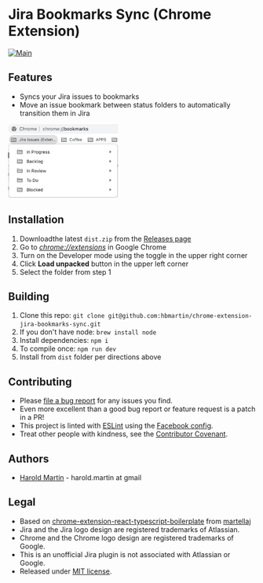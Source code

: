 # Jira Bookmarks Sync (Chrome Extension)

[![Main](https://github.com/hbmartin/chrome-extension-jira-bookmarks-sync/actions/workflows/main.yml/badge.svg)](https://github.com/hbmartin/chrome-extension-jira-bookmarks-sync/actions/workflows/main.yml)

## Features

* Syncs your Jira issues to bookmarks
* Move an issue bookmark between status folders to automatically transition them in Jira

<img src="media/screenshot.png" height="150" />

## Installation

1. Downloadthe latest  `dist.zip` from the [Releases page](https://github.com/hbmartin/chrome-extension-jira-bookmarks-sync/releases)
2. Go to [_chrome://extensions_](chrome://extensions) in Google Chrome
3. Turn on the Developer mode using the toggle in the upper right corner
4. Click **Load unpacked** button in the upper left corner 
5. Select the folder from step 1

## Building

1. Clone this repo: `git clone git@github.com:hbmartin/chrome-extension-jira-bookmarks-sync.git`
2. If you don't have node: `brew install node`
3. Install dependencies: `npm i`
4. To compile once: `npm run dev`
5. Install from `dist` folder per directions above

## Contributing

* Please [file a bug report](https://github.com/hbmartin/chrome-extension-jira-bookmarks-sync/issues) for any issues you find.
* Even more excellent than a good bug report or feature request is a patch in a PR!
* This project is linted with [ESLint](https://eslint.org/) using the [Facebook config](https://www.npmjs.com/package/eslint-config-fbjs).
* Treat other people with kindness, see the [Contributor Covenant](https://www.contributor-covenant.org/).


## Authors

* [Harold Martin](https://www.linkedin.com/in/harold-martin-98526971/) - harold.martin at gmail

## Legal

* Based on [chrome-extension-react-typescript-boilerplate](https://github.com/martellaj/chrome-extension-react-typescript-boilerplate) from [martellaj](https://github.com/martellaj)
* Jira and the Jira logo design are registered trademarks of Atlassian.
* Chrome and the Chrome logo design are registered trademarks of Google.
* This is an unofficial Jira plugin is not associated with Atlassian or Google.
* Released under [MIT license](LICENSE).
